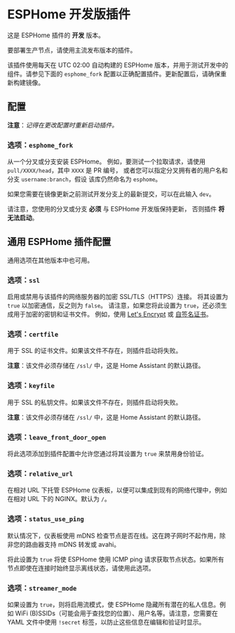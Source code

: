 # ESPHome 开发版插件

这是 ESPHome 插件的 **开发** 版本。

要部署生产节点，请使用主流发布版本的插件。

该插件使用每天在 UTC 02:00 自动构建的 ESPHome 版本，并用于测试开发中的组件。请参见下面的 `esphome_fork` 配置以正确配置插件。更新配置后，请确保重新构建镜像。

## 配置

**注意**：_记得在更改配置时重新启动插件。_

### 选项：`esphome_fork`

从一个分叉或分支安装 ESPHome。
例如，要测试一个拉取请求，请使用 `pull/XXXX/head`，其中 `XXXX` 是 PR 编号，
或者您可以指定分叉拥有者的用户名和分支 `username:branch`，假设
该库仍然命名为 `esphome`。

如果您需要在镜像更新之前测试开发分支上的最新提交，可以在此输入 `dev`。

请注意，您使用的分叉或分支 **必须** 与 ESPHome 开发版保持更新，
否则插件 **将无法启动**。

## 通用 ESPHome 插件配置

通用选项在其他版本中也可用。

### 选项：`ssl`

启用或禁用与该插件的网络服务器的加密 SSL/TLS（HTTPS）连接。
将其设置为 `true` 以加密通信，反之则为 `false`。
请注意，如果您将此设置为 `true`，还必须生成用于加密的密钥和证书文件。
例如，使用 [Let's Encrypt](https://www.home-assistant.io/addons/lets_encrypt/) 或
[自签名证书](https://www.home-assistant.io/docs/ecosystem/certificates/tls_self_signed_certificate/)。

### 选项：`certfile`

用于 SSL 的证书文件。如果该文件不存在，则插件启动将失败。

**注意**：该文件必须存储在 `/ssl/` 中，这是 Home Assistant 的默认路径。

### 选项：`keyfile`

用于 SSL 的私钥文件。如果该文件不存在，则插件启动将失败。

**注意**：该文件必须存储在 `/ssl/` 中，这是 Home Assistant 的默认路径。

### 选项：`leave_front_door_open`

将此选项添加到插件配置中允许您通过将其设置为 `true` 来禁用身份验证。

### 选项：`relative_url`

在相对 URL 下托管 ESPHome 仪表板，以便可以集成到现有的网络代理中，例如在相对 URL 下的 NGINX。默认为 `/`。

### 选项：`status_use_ping`

默认情况下，仪表板使用 mDNS 检查节点是否在线。这在跨子网时不起作用，除非您的路由器支持 mDNS 转发或 avahi。

将此设置为 `true` 将使 ESPHome 使用 ICMP ping 请求获取节点状态。如果所有节点即使在连接时始终显示离线状态，请使用此选项。

### 选项：`streamer_mode`

如果设置为 `true`，则将启用流模式，使 ESPHome 隐藏所有潜在的私人信息。例如 WiFi (B)SSIDs（可能会用于查找您的位置）、用户名等。请注意，您需要在 YAML 文件中使用 `!secret` 标签，以防止这些信息在编辑和验证时显示。